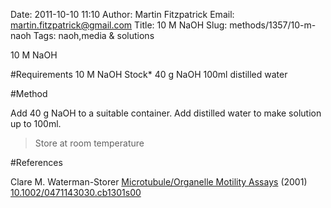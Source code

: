Date: 2011-10-10 11:10
Author: Martin Fitzpatrick
Email: martin.fitzpatrick@gmail.com
Title: 10 M NaOH
Slug: methods/1357/10-m-naoh
Tags: naoh,media &amp; solutions

10 M NaOH





#Requirements
10 M NaOH Stock*
40 g NaOH
100ml distilled water

#Method

Add 40 g NaOH to a suitable container.  Add distilled water to make solution up to 100ml.


>Store at room temperature




#References


Clare M. Waterman-Storer [Microtubule/Organelle Motility Assays](http://dx.doi.org/10.1002/0471143030.cb1301s00)  (2001)
[10.1002/0471143030.cb1301s00](http://dx.doi.org/10.1002/0471143030.cb1301s00)



